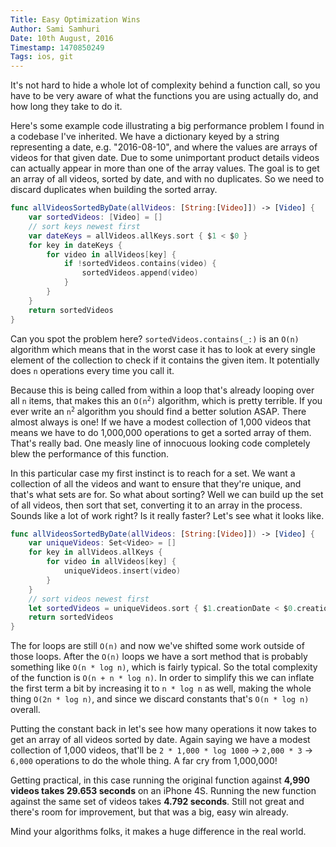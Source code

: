 ```yaml
---
Title: Easy Optimization Wins
Author: Sami Samhuri
Date: 10th August, 2016
Timestamp: 1470850249
Tags: ios, git
---
```


It's not hard to hide a whole lot of complexity behind a function call, so you have to be very aware of what the functions you are using actually do, and how long they take to do it.

Here's some example code illustrating a big performance problem I found in a codebase I've inherited. We have a dictionary keyed by a string representing a date, e.g. "2016-08-10", and where the values are arrays of videos for that given date. Due to some unimportant product details videos can actually appear in more than one of the array values. The goal is to get an array of all videos, sorted by date, and with no duplicates. So we need to discard duplicates when building the sorted array.

```Swift 
func allVideosSortedByDate(allVideos: [String:[Video]]) -> [Video] {
    var sortedVideos: [Video] = []
    // sort keys newest first
    var dateKeys = allVideos.allKeys.sort { $1 < $0 }
    for key in dateKeys {
        for video in allVideos[key] {
            if !sortedVideos.contains(video) {
                sortedVideos.append(video)
            }
        }
    }
    return sortedVideos
}
```

Can you spot the problem here? `sortedVideos.contains(_:)` is an `O(n)` algorithm which means that in the worst case it has to look at every single element of the collection to check if it contains the given item. It potentially does `n` operations every time you call it.

Because this is being called from within a loop that's already looping over all `n` items, that makes this an <code>O(n<sup>2</sup>)</code> algorithm, which is pretty terrible. If you ever write an <code>n<sup>2</sup></code> algorithm you should find a better solution ASAP. There almost always is one! If we have a modest collection of 1,000 videos that means we have to do 1,000,000 operations to get a sorted array of them. That's really bad. One measly line of innocuous looking code completely blew the performance of this function.

In this particular case my first instinct is to reach for a set. We want a collection of all the videos and want to ensure that they're unique, and that's what sets are for. So what about sorting? Well we can build up the set of all videos, then sort that set, converting it to an array in the process. Sounds like a lot of work right? Is it really faster? Let's see what it looks like.

```Swift
func allVideosSortedByDate(allVideos: [String:[Video]]) -> [Video] {
    var uniqueVideos: Set<Video> = []
    for key in allVideos.allKeys {
        for video in allVideos[key] {
            uniqueVideos.insert(video)
        }
    }
    // sort videos newest first
    let sortedVideos = uniqueVideos.sort { $1.creationDate < $0.creationDate }
    return sortedVideos
}
```

The for loops are still `O(n)` and now we've shifted some work outside of those loops. After the `O(n)` loops we have a sort method that is probably something like `O(n * log n)`, which is fairly typical. So the total complexity of the function is `O(n + n * log n)`. In order to simplify this we can inflate the first term a bit by increasing it to `n * log n` as well, making the whole thing `O(2n * log n)`, and since we discard constants that's `O(n * log n)` overall.

Putting the constant back in let's see how many operations it now takes to get an array of all videos sorted by date. Again saying we have a modest collection of 1,000 videos, that'll be `2 * 1,000 * log 1000` &rarr; `2,000 * 3` &rarr; `6,000` operations to do the whole thing. A far cry from 1,000,000!

Getting practical, in this case running the original function against **4,990 videos takes 29.653 seconds** on an iPhone 4S. Running the new function against the same set of videos takes **4.792 seconds**. Still not great and there's room for improvement, but that was a big, easy win already.

Mind your algorithms folks, it makes a huge difference in the real world.
